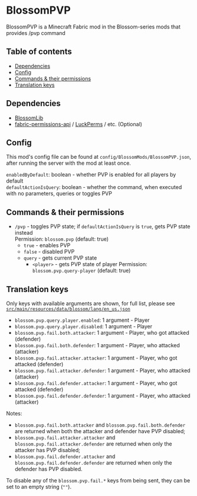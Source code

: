 # BlossomPVP

BlossomPVP is a Minecraft Fabric mod in the Blossom-series mods that provides /pvp command

## Table of contents

- [Dependencies](#dependencies)
- [Config](#config)
- [Commands & their permissions](#commands--their-permissions)
- [Translation keys](#translation-keys)

## Dependencies

* [BlossomLib](https://github.com/BlossomMods/BlossomLib)
* [fabric-permissions-api](https://github.com/lucko/fabric-permissions-api) / [LuckPerms](https://luckperms.net/) /
  etc. (Optional)

## Config

This mod's config file can be found at `config/BlossomMods/BlossomPVP.json`, after running the server with
the mod at least once.

`enabledByDefault`: boolean - whether PVP is enabled for all players by default  
`defaultActionIsQuery`: boolean - whether the command, when executed with no parameters, queries or toggles PVP

## Commands & their permissions

- `/pvp` - toggles PVP state; if `defaultActionIsQuery` is `true`, gets PVP state instead  
  Permission: `blossom.pvp` (default: true)
  - `true` - enables PVP
  - `false` - disabled PVP
  - `query` - gets current PVP state
    - `<player>` - gets PVP state of player
      Permission: `blossom.pvp.query-player` (default: true)

## Translation keys

Only keys with available arguments are shown, for full list, please see
[`src/main/resources/data/blossom/lang/en_us.json`](src/main/resources/data/blossom/lang/en_us.json)

- `blossom.pvp.query.player.enabled`: 1 argument - Player
- `blossom.pvp.query.player.disabled`: 1 argument - Player
- `blossom.pvp.fail.both.attacker`: 1 argument - Player, who got attacked (defender)
- `blossom.pvp.fail.both.defender`: 1 argument - Player, who attacked (attacker)
- `blossom.pvp.fail.attacker.attacker`: 1 argument - Player, who got attacked (defender)
- `blossom.pvp.fail.attacker.defender`: 1 argument - Player, who attacked (attacker)
- `blossom.pvp.fail.defender.attacker`: 1 argument - Player, who got attacked (defender)
- `blossom.pvp.fail.defender.defender`: 1 argument - Player, who attacked (attacker)

Notes:

* `blossom.pvp.fail.both.attacker` and `blossom.pvp.fail.both.defender` are returned when both the attacker and defender
  have PVP disabled;
* `blossom.pvp.fail.attacker.attacker` and `blossom.pvp.fail.attacker.defender` are returned when only the attacker has
  PVP disabled;
* `blossom.pvp.fail.defender.attacker` and `blossom.pvp.fail.defender.defender` are returned when only the defender has
  PVP disabled.

To disable any of the `blossom.pvp.fail.*` keys from being sent, they can be set to an empty string (`""`).
